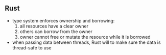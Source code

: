 ## Rust

- type system enforces ownership and borrowing:
  1. all resources have a clear owner
  2. others can borrow from the owner
  3. owner cannot free or mutate the resource while it is borrowed
- when passing data between threads, Rust will to make sure the data is thread-safe to use
